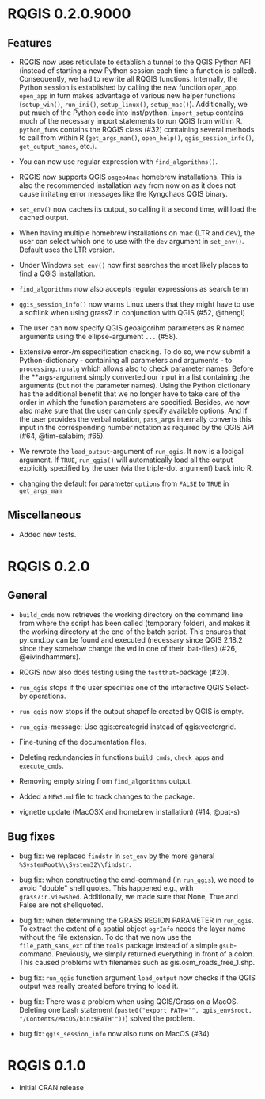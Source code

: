 # RQGIS 0.2.0.9000

## Features
  * RQGIS now uses reticulate to establish a tunnel to the QGIS Python API (instead of starting a new Python session each time a function is called). Consequently, we had to rewrite all RQGIS functions. Internally, the Python session is established by calling the new function `open_app`. `open_app` in turn makes advantage of various new helper functions (`setup_win()`, `run_ini()`, `setup_linux()`, `setup_mac()`). Additionally, we put much of the Python code into inst/python. `import_setup` contains much of the necessary import statements to run QGIS from within R. `python_funs` contains the RQGIS class (#32) containing several methods to call from within R (`get_args_man()`, `open_help()`, `qgis_session_info()`, `get_output_names`, etc.).

  * You can now use regular expression with `find_algorithms()`.
  
  * RQGIS now supports QGIS `osgeo4mac` homebrew installations. This is also the recommended installation way from now on as it does not cause irritating error messages like the Kyngchaos QGIS binary. 
  
  * `set_env()` now caches its output, so calling it a second time, will load the cached output. 
  
  * When having multiple homebrew installations on mac (LTR and dev), the user can select which one to use with the `dev` argument in `set_env()`. Default uses the LTR version.
  
  * Under Windows `set_env()` now first searches the most likely places to find a QGIS installation.
  
  * `find_algorithms` now also accepts regular expressions as search term
  
  * `qgis_session_info()` now warns Linux users that they might have to use a softlink when using grass7 in conjunction with QGIS (#52, @thengl)
  
  * The user can now specify QGIS geoalgorihm parameters as R named arguments using the ellipse-argument `...` (#58).
  
  * Extensive error-/misspecification checking. To do so, we now submit a Python-dictionary - containing all parameters and arguments - to `processing.runalg` which allows also to check parameter names. Before the **args-argument simply converted our input in a list containing the arguments (but not the parameter names). Using the Python dictionary has the additional benefit that we no longer have to take care of the order in which the function parameters are specified. Besides, we now also make sure that the user can only specify available options. And if the user provides the verbal notation, `pass_args` internally converts this input in the corresponding number notation as required by the QGIS API (#64, @tim-salabim; #65).
  
  * We rewrote the `load_output`-argument of `run_qgis`. It now is a locigal argument. If `TRUE`, `run_qgis()` will automatically load all the output explicitly specified by the user (via the triple-dot argument) back into R.
  
  * changing the default for parameter `options` from `FALSE` to `TRUE` in `get_args_man`

## Miscellaneous

  * Added new tests.

# RQGIS 0.2.0

## General 
  * `build_cmds` now retrieves the working directory on the command line from where the script has been called (temporary folder), and makes it the working directory at the end of the batch script. This ensures that py_cmd.py can be found and executed (necessary since QGIS 2.18.2 since they somehow change the wd in one of their .bat-files) (#26, @eivindhammers).
  
  * RQGIS now also does testing using the `testthat`-package (#20).
  
  * `run_qgis` stops if the user specifies one of the interactive QGIS Select-by operations.
  
  * `run_qgis` now stops if the output shapefile created by QGIS is empty.
  
  * `run_qgis`-message: Use qgis:creategrid instead of qgis:vectorgrid.
  
  * Fine-tuning of the documentation files.
  
  * Deleting redundancies in functions `build_cmds`, `check_apps` and `execute_cmds`.
  
  * Removing empty string from `find_algorithms` output.
  
  * Added a `NEWS.md` file to track changes to the package.
  
  * vignette update (MacOSX and homebrew installation) (#14, @pat-s)

## Bug fixes
  * bug fix: we replaced `findstr` in `set_env` by the more general `%SystemRoot%\\System32\\findstr`.
  
  * bug fix: when constructing the cmd-command (in `run_qgis`), we need to avoid "double" shell quotes. This happened e.g., with `grass7:r.viewshed`. Additionally, we made sure that None, True and False are not shellquoted.
  
  * bug fix: when determining the GRASS REGION PARAMETER in `run_qgis`. To extract the extent of a spatial object `ogrInfo` needs the layer name without the file extension. To do that we now use the `file_path_sans_ext` of the `tools` package instead of a simple `gsub`-command. Previously, we simply returned everything in front of a colon. This caused problems with filenames such as gis.osm_roads_free_1.shp.
  
  * bug fix: `run_qgis` function argument `load_output` now checks if the QGIS output was really created before trying to load it.
  
  * bug fix: There was a problem when using QGIS/Grass on a MacOS. Deleting one bash statement (`paste0("export PATH='", qgis_env$root, "/Contents/MacOS/bin:$PATH'"))`) solved the problem.
  
  * bug fix: `qgis_session_info` now also runs on MacOS (#34)

# RQGIS 0.1.0

  * Initial CRAN release